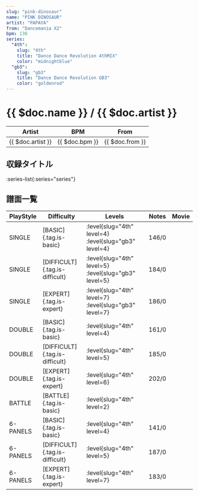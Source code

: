 ```yaml
---
slug: "pink-dinosaur"
name: "PINK DINOSAUR"
artist: "PAPAYA"
from: "Dancemania X2"
bpm: 136
series:
  "4th":
    slug: "4th"
    title: "Dance Dance Revolution 4thMIX"
    color: "midnightblue"
  "gb3":
    slug: "gb3"
    title: "Dance Dance Revolution GB3"
    color: "goldenrod"
---
```


# {{ $doc.name }} / {{ $doc.artist }}

|Artist|BPM|From|
|------|---|----|
|{{ $doc.artist }}|{{ $doc.bpm }}|{{ $doc.from }}|

## 収録タイトル

:series-list{:series="series"}

## 譜面一覧

|PlayStyle|Difficulty|Levels|Notes|Movie|
|---------|----------|------|-----|-----|
|SINGLE|[BASIC]{.tag.is-basic}|:level{slug="4th" level=4} :level{slug="gb3" level=4}|146/0||
|SINGLE|[DIFFICULT]{.tag.is-difficult}|:level{slug="4th" level=5} :level{slug="gb3" level=5}|184/0||
|SINGLE|[EXPERT]{.tag.is-expert}|:level{slug="4th" level=7} :level{slug="gb3" level=7}|186/0||
|DOUBLE|[BASIC]{.tag.is-basic}|:level{slug="4th" level=4}|161/0||
|DOUBLE|[DIFFICULT]{.tag.is-difficult}|:level{slug="4th" level=5}|185/0||
|DOUBLE|[EXPERT]{.tag.is-expert}|:level{slug="4th" level=6}|202/0||
|BATTLE|[BATTLE]{.tag.is-basic}|:level{slug="4th" level=2}|||
|6-PANELS|[BASIC]{.tag.is-basic}|:level{slug="4th" level=4}|141/0||
|6-PANELS|[DIFFICULT]{.tag.is-difficult}|:level{slug="4th" level=5}|187/0||
|6-PANELS|[EXPERT]{.tag.is-expert}|:level{slug="4th" level=7}|183/0||
